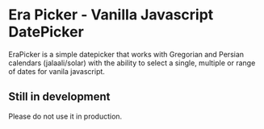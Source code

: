 # Era Picker - Vanilla Javascript DatePicker

EraPicker is a simple datepicker that works with Gregorian and Persian calendars (jalaali/solar) with the ability to select a single, multiple or range of dates for vanila javascript.

## Still in development
Please do not use it in production.
